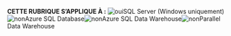 <Token>**CETTE RUBRIQUE S’APPLIQUE À :** ![oui](media/yes.png)SQL Server (Windows uniquement)![non](media/no.png)Azure SQL Database![non](media/no.png)Azure SQL Data Warehouse![non](media/no.png)Parallel Data Warehouse </Token>